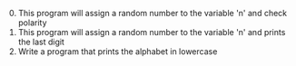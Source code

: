 0. This program will assign a random number to the variable 'n' and check polarity
1. This program will assign a random number to the variable 'n' and prints the last digit
2. Write a program that prints the alphabet in lowercase
